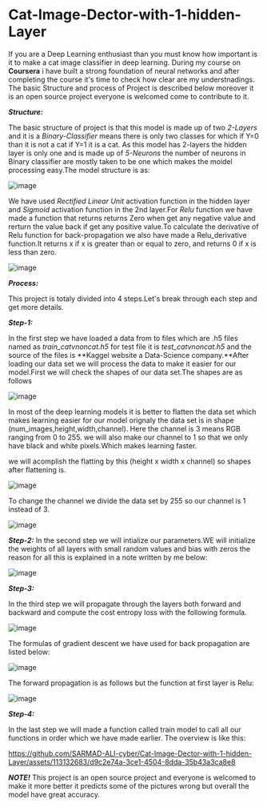 # Cat-Image-Dector-with-1-hidden-Layer
If you are a Deep Learning enthusiast than you must know how important is it to make a cat image classifier in deep learning.
During my course on **Coursera** i have built a strong foundation of neural networks and after completing the course it's time to check how clear are my understnadings.
The basic Structure and process of Project is described below moreover it is an open source project everyone is welcomed come to contribute to it.

**_Structure:_**

  The basic structure of project is that this model is made up of two _2-Layers_ and it is a _Binary-Classifier_ means there is only two classes for which if Y=0 than it is not a cat if Y=1 it is a cat.
        As this model has 2-layers the hidden layer is only one and is made up of _5-Neurons_ the number of neurons in Binary classifier are mostly taken to be one which makes the moidel processing easy.The model structure is as:

  ![image](https://github.com/SARMAD-ALI-cyber/Cat-Image-Dector-with-1-hidden-Layer/assets/113132683/cb21f031-ce4a-4d9b-8fae-427a89491a2f)

        
  We have used _Rectified Linear Unit_ activation function in the hidden layer and _Sigmoid_ activation function in the 2nd layer.For _Relu_ function we have made a function that returns returns Zero when get any negative value and rerturn the value back if get any positive value.To calculate the derivative of Relu function for back-propagation we also have made a Relu_derivative function.It returns x if x is greater than or equal to zero, and returns 0 if x is less than zero.

![image](https://github.com/SARMAD-ALI-cyber/Cat-Image-Dector-with-1-hidden-Layer/assets/113132683/f8463554-98fe-4ca9-9857-24a4c900d9b8)

**_Process:_**

  This project is totaly divided into 4 steps.Let's break through each step and get more details.

**_Step-1:_**

  In the first step we have loaded a data from to files which are .h5 files named as _train_catvnoncat.h5_ for test file it is _test_catvnoncat.h5_  and the source of the files is **Kaggel website a Data-Science company.**After loading our data set we will process the data to make it easier for our model.First we will check the shapes of our data set.The shapes are as follows


![image](https://github.com/SARMAD-ALI-cyber/Cat-Image-Dector-with-1-hidden-Layer/assets/113132683/45e2ea32-4dce-42f0-8ac7-014578056ece)

In most of the deep learning models it is better to flatten  the data set which makes learning easier for our model orignaly the data set is in shape (num_images,height,width,channel). Here the channel is 3 means RGB ranging from 0 to 255. we will also make our channel to 1 so that we only have black and white pixels.Which makes learning faster.

we will acomplish the flatting by this (height x width x channel) so shapes after flattening is.

![image](https://github.com/SARMAD-ALI-cyber/Cat-Image-Dector-with-1-hidden-Layer/assets/113132683/747ea57d-2784-42cd-bfc4-bd2e2f700d60)


To change the channel we divide the data set by 255 so our channel is 1 instead of 3.

![image](https://github.com/SARMAD-ALI-cyber/Cat-Image-Dector-with-1-hidden-Layer/assets/113132683/5dd4f52e-b98e-446d-b4cb-8c61ba857177)


**_Step-2:_**
In the second step we will intialize our parameters.WE will initialize the weights of all layers with small random values and bias with zeros the reason for all this is explained in a  note written by me below:

![image](https://github.com/SARMAD-ALI-cyber/Cat-Image-Dector-with-1-hidden-Layer/assets/113132683/26efb190-3ef6-4fd4-ac8d-e4dfb1c52214)

**_Step-3:_**

In the third step we will propagate through the layers both forward and backward and compute the cost entropy loss with the following formula.

![image](https://github.com/SARMAD-ALI-cyber/Cat-Image-Dector-with-1-hidden-Layer/assets/113132683/50500b51-5422-464f-82bd-9448ec0d3e03)

The formulas of gradient descent we have used for back propagation are listed below:

![image](https://github.com/SARMAD-ALI-cyber/Cat-Image-Dector-with-1-hidden-Layer/assets/113132683/9a9834f1-1356-40eb-832c-628e930b58d2)

The forward propagation is as follows but the function at first layer is Relu:

![image](https://github.com/SARMAD-ALI-cyber/Cat-Image-Dector-with-1-hidden-Layer/assets/113132683/28b299f4-59c8-458a-8288-d649a0b4003a)

**_Step-4:_**

In the last step we will made a function called train model to call all our functions in order which we have made earlier.
The overview is like this:




https://github.com/SARMAD-ALI-cyber/Cat-Image-Dector-with-1-hidden-Layer/assets/113132683/d9c2e74a-3ce1-4504-8dda-35b43a3ca8e8

**_NOTE!_**
This project is an open source project and everyone is welcomed to make it more better it predicts some of the pictures wrong but overall the model have great accuracy.
